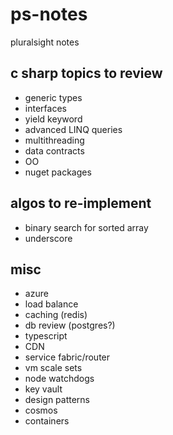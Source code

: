 # ps-notes
pluralsight notes

## c sharp topics to review
- generic types
- interfaces
- yield keyword
- advanced LINQ queries
- multithreading
- data contracts
- OO
- nuget packages

## algos to re-implement
- binary search for sorted array
- underscore

## misc
- azure
- load balance
- caching (redis)
- db review (postgres?)
- typescript
- CDN
- service fabric/router
- vm scale sets
- node watchdogs
- key vault
- design patterns
- cosmos
- containers